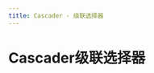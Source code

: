 ```yaml
---
title: Cascader - 级联选择器
---
```



# Cascader级联选择器

<ClientOnly>
  <cascader-demos></cascader-demos>
</ClientOnly>

<cascader-attributes></cascader-attributes>
